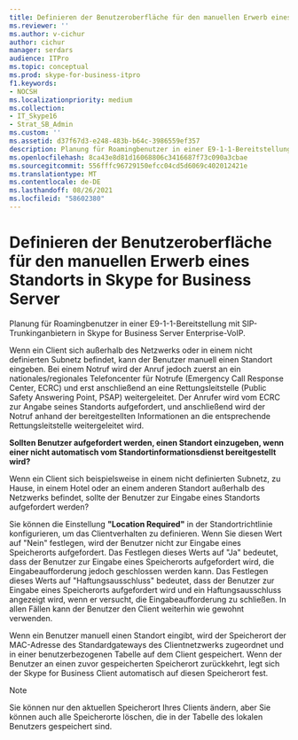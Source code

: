 ```yaml
---
title: Definieren der Benutzeroberfläche für den manuellen Erwerb eines Standorts in Skype for Business Server
ms.reviewer: ''
ms.author: v-cichur
author: cichur
manager: serdars
audience: ITPro
ms.topic: conceptual
ms.prod: skype-for-business-itpro
f1.keywords:
- NOCSH
ms.localizationpriority: medium
ms.collection:
- IT_Skype16
- Strat_SB_Admin
ms.custom: ''
ms.assetid: d37f67d3-e248-483b-b64c-3986559ef357
description: Planung für Roamingbenutzer in einer E9-1-1-Bereitstellung mit SIP-Trunkinganbietern in Skype for Business Server Enterprise-VoIP.
ms.openlocfilehash: 8ca43e8d81d16068806c3416687f73c090a3cbae
ms.sourcegitcommit: 556fffc96729150efcc04cd5d6069c402012421e
ms.translationtype: MT
ms.contentlocale: de-DE
ms.lasthandoff: 08/26/2021
ms.locfileid: "58602380"
---
```

# <a name="define-the-user-experience-for-manually-acquiring-a-location-in-skype-for-business-server"></a>Definieren der Benutzeroberfläche für den manuellen Erwerb eines Standorts in Skype for Business Server
 
Planung für Roamingbenutzer in einer E9-1-1-Bereitstellung mit SIP-Trunkinganbietern in Skype for Business Server Enterprise-VoIP.
  
Wenn ein Client sich außerhalb des Netzwerks oder in einem nicht definierten Subnetz befindet, kann der Benutzer manuell einen Standort eingeben. Bei einem Notruf wird der Anruf jedoch zuerst an ein nationales/regionales Telefoncenter für Notrufe (Emergency Call Response Center, ECRC) und erst anschließend an eine Rettungsleitstelle (Public Safety Answering Point, PSAP) weitergeleitet. Der Anrufer wird vom ECRC zur Angabe seines Standorts aufgefordert, und anschließend wird der Notruf anhand der bereitgestellten Informationen an die entsprechende Rettungsleitstelle weitergeleitet wird. 
  
**Sollten Benutzer aufgefordert werden, einen Standort einzugeben, wenn einer nicht automatisch vom Standortinformationsdienst bereitgestellt wird?**
  
Wenn ein Client sich beispielsweise in einem nicht definierten Subnetz, zu Hause, in einem Hotel oder an einem anderen Standort außerhalb des Netzwerks befindet, sollte der Benutzer zur Eingabe eines Standorts aufgefordert werden?
    
Sie können die Einstellung **"Location Required"** in der Standortrichtlinie konfigurieren, um das Clientverhalten zu definieren. Wenn Sie diesen Wert auf "Nein" festlegen, wird der Benutzer nicht zur Eingabe eines Speicherorts aufgefordert. Das Festlegen dieses Werts auf "Ja" bedeutet, dass der Benutzer zur Eingabe eines Speicherorts aufgefordert wird, die Eingabeaufforderung jedoch geschlossen werden kann. Das Festlegen dieses Werts auf "Haftungsausschluss" bedeutet, dass der Benutzer zur Eingabe eines Speicherorts aufgefordert wird und ein Haftungsausschluss angezeigt wird, wenn er versucht, die Eingabeaufforderung zu schließen. In allen Fällen kann der Benutzer den Client weiterhin wie gewohnt verwenden.
    
Wenn ein Benutzer manuell einen Standort eingibt, wird der Speicherort der MAC-Adresse des Standardgateways des Clientnetzwerks zugeordnet und in einer benutzerbezogenen Tabelle auf dem Client gespeichert. Wenn der Benutzer an einen zuvor gespeicherten Speicherort zurückkehrt, legt sich der Skype for Business Client automatisch auf diesen Speicherort fest. 
  
> [!NOTE]
> Sie können nur den aktuellen Speicherort Ihres Clients ändern, aber Sie können auch alle Speicherorte löschen, die in der Tabelle des lokalen Benutzers gespeichert sind. 
  

